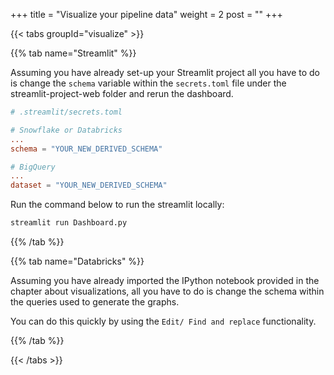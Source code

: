 +++
title = "Visualize your pipeline data"
weight = 2
post = ""
+++

{{< tabs groupId="visualize" >}}

{{% tab name="Streamlit" %}}

Assuming you have already set-up your Streamlit project all you have to do is change the `schema` variable within the `secrets.toml` file under the streamlit-project-web folder and rerun the dashboard.


```toml
# .streamlit/secrets.toml

# Snowflake or Databricks
...
schema = "YOUR_NEW_DERIVED_SCHEMA"

# BigQuery
...
dataset = "YOUR_NEW_DERIVED_SCHEMA"
```

Run the command below to run the streamlit locally:

```bash
streamlit run Dashboard.py
```
{{% /tab %}}

{{% tab name="Databricks" %}}

Assuming you have already imported the IPython notebook provided in the chapter about visualizations, all you have to do is change the schema within the queries used to generate the graphs.

You can do this quickly by using the `Edit/ Find and replace` functionality.

{{% /tab %}}

{{< /tabs >}}

